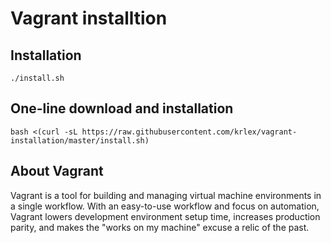 # Vagrant installtion

## Installation

```
./install.sh
```

## One-line download and installation

```
bash <(curl -sL https://raw.githubusercontent.com/krlex/vagrant-installation/master/install.sh)
```
## About Vagrant

Vagrant is a tool for building and managing virtual machine environments in a single workflow.
With an easy-to-use workflow and focus on automation, Vagrant lowers development environment setup 
time, increases production parity, and makes the "works on my machine" excuse a relic of the past.
